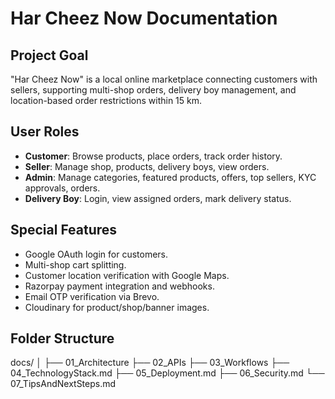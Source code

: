 # Har Cheez Now Documentation

## Project Goal
"Har Cheez Now" is a local online marketplace connecting customers with sellers, supporting multi-shop orders, delivery boy management, and location-based order restrictions within 15 km.

## User Roles
- **Customer**: Browse products, place orders, track order history.
- **Seller**: Manage shop, products, delivery boys, view orders.
- **Admin**: Manage categories, featured products, offers, top sellers, KYC approvals, orders.
- **Delivery Boy**: Login, view assigned orders, mark delivery status.

## Special Features
- Google OAuth login for customers.
- Multi-shop cart splitting.
- Customer location verification with Google Maps.
- Razorpay payment integration and webhooks.
- Email OTP verification via Brevo.
- Cloudinary for product/shop/banner images.

## Folder Structure

docs/
│
├── 01_Architecture
├── 02_APIs
├── 03_Workflows
├── 04_TechnologyStack.md
├── 05_Deployment.md
├── 06_Security.md
└── 07_TipsAndNextSteps.md